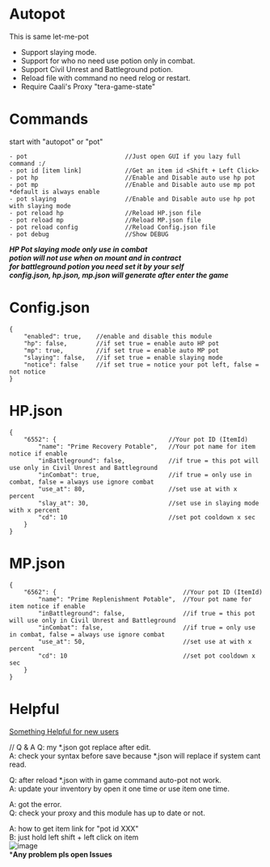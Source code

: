 # Autopot
This is same let-me-pot</br>
- Support slaying mode.
- Support for who no need use potion only in combat.</br>
- Support Civil Unrest and Battleground potion.</br>
- Reload file with command no need relog or restart.</br>
- Require Caali's Proxy "tera-game-state"</br>
# Commands
start with "autopot" or "pot"
```
- pot                           //Just open GUI if you lazy full command :/
- pot id [item link]            //Get an item id <Shift + Left Click>
- pot hp                        //Enable and Disable auto use hp pot
- pot mp                        //Enable and Disable auto use mp pot *default is always enable
- pot slaying                   //Enable and Disable auto use hp pot with slaying mode
- pot reload hp                 //Reload HP.json file
- pot reload mp                 //Reload MP.json file
- pot reload config             //Reload Config.json file
- pot debug                     //Show DEBUG
```
***HP Pot slaying mode only use in combat***</br>
***potion will not use when on mount and in contract***</br>
***for battleground potion you need set it by your self***</br>
***config.json, hp.json, mp.json will generate after enter the game***</br>

# Config.json
```
{
    "enabled": true,    //enable and disable this module
    "hp": false,        //if set true = enable auto HP pot
    "mp": true,         //if set true = enable auto MP pot
    "slaying": false,   //if set true = enable slaying mode
    "notice": false     //if set true = notice your pot left, false = not notice
}
```
# HP.json
```
{
    "6552": {                               //Your pot ID (ItemId)
        "name": "Prime Recovery Potable",   //Your pot name for item notice if enable
        "inBattleground": false,            //if true = this pot will use only in Civil Unrest and Battleground
        "inCombat": true,                   //if true = only use in combat, false = always use ignore combat
        "use_at": 80,                       //set use at with x percent
        "slay_at": 30,                      //set use in slaying mode with x percent
        "cd": 10                            //set pot cooldown x sec
    }
}
```
# MP.json
```
{
    "6562": {                                   //Your pot ID (ItemId)
        "name": "Prime Replenishment Potable",  //Your pot name for item notice if enable
        "inBattleground": false,                //if true = this pot will use only in Civil Unrest and Battleground
        "inCombat": false,                      //if true = only use in combat, false = always use ignore combat
        "use_at": 50,                           //set use at with x percent
        "cd": 10                                //set pot cooldown x sec
    }
}
```
# Helpful 
[Something Helpful for new users](https://github.com/Fukki/auto-pot/issues/6)

// Q & A
Q: my *.json got replace after edit.</br>
A: check your syntax before save because *.json will replace if system cant read.</br>

Q: after reload *.json with in game command auto-pot not work.</br>
A: update your inventory by open it one time or use item one time.</br>

A: got the error.</br>
Q: check your proxy and this module has up to date or not.</br>

A: how to get item link for "pot id XXX"</br>
B: just hold left shift + left click on item</br>
![image](https://user-images.githubusercontent.com/26898177/52502964-bb9c5c00-2c16-11e9-9019-0de08f5a06fb.png)</br>
***Any problem pls open Issues**
